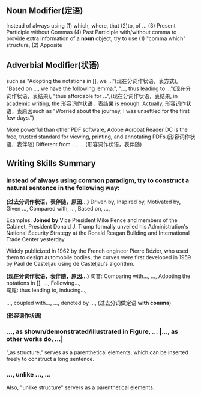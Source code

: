 ## Noun Modifier(定语) 
 
Instead of always using (1) which, where, that (2)to, of ... (3) Present Participle without Commas (4) Past Participle with/without comma  to provide extra information of a **noun** object, try to use (1) "comma which" structure, (2) Apposite 

## Adverbial Modifier(状语)

such as "Adopting the notations in [], we ..."(现在分词作状语，表方式), "Based on ..., we have the following lemma.", "..., thus leading to ..."(现在分词作状语，表结果), "thus affordable for ...",(现在分词作状语，表结果, in academic writing, the 形容词作状语，表结果 is enough. Actually, 形容词作状语，表原因such as "Worried about the journey, I was unsettled for the first few days.")  


More powerful than other PDF software, Adobe Acrobat Reader DC is the free, trusted standard for viewing, printing, and annotating PDFs.(形容词作状语，表伴随)
Different from ..., ....(形容词作状语，表伴随)



## Writing Skills Summary

### instead of always using common paradigm, try to construct a natural sentence in the following way: 

**(过去分词作状语，表伴随，原因...)**
Driven by, Inspired by, Motivated by, Given ..., Compared with, ..., Based on, ..., 

Examples:
**Joined by** Vice President Mike Pence and members of the Cabinet, President Donald J. Trump formally unveiled his Administration's National Security Strategy at the Ronald Reagan Building and International Trade Center yesterday.  

Widely publicized in 1962 by the French engineer Pierre Bézier, who used them to design automobile bodies, the curves were first developed in 1959 by Paul de Casteljau using de Casteljau's algorithm.

**(现在分词作状语，表伴随，原因...)**
句首:
Comparing with..., ...,   Adopting the notations in [], ...,   Following...,        
句尾:
thus leading to, inducing..., 

..., coupled with...,   ..., denoted by ...,  (过去分词做定语 **with comma**)

<!-- together with/ along with -->
**(形容词作状语)**






### ..., as shown/demonstrated/illustrated in  Figure, ... |..., as other works do, ...|
",as structure," serves as a parenthetical elements, which can be inserted freely to construct a long sentence.

### ..., unlike ..., ...
Also, "unlike structure" servers as a  parenthetical elements.
